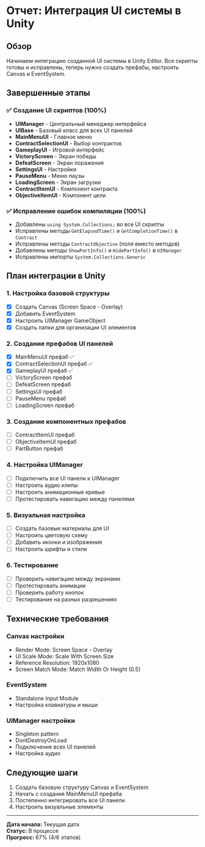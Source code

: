 # Отчет: Интеграция UI системы в Unity

## Обзор
Начинаем интеграцию созданной UI системы в Unity Editor. Все скрипты готовы и исправлены, теперь нужно создать префабы, настроить Canvas и EventSystem.

## Завершенные этапы

### ✅ Создание UI скриптов (100%)
- **UIManager** - Центральный менеджер интерфейса
- **UIBase** - Базовый класс для всех UI панелей
- **MainMenuUI** - Главное меню
- **ContractSelectionUI** - Выбор контрактов
- **GameplayUI** - Игровой интерфейс
- **VictoryScreen** - Экран победы
- **DefeatScreen** - Экран поражения
- **SettingsUI** - Настройки
- **PauseMenu** - Меню паузы
- **LoadingScreen** - Экран загрузки
- **ContractItemUI** - Компонент контракта
- **ObjectiveItemUI** - Компонент цели

### ✅ Исправление ошибок компиляции (100%)
- Добавлены `using System.Collections;` во все UI скрипты
- Исправлены методы `GetElapsedTime()` и `GetCompletionTime()` в `Contract`
- Исправлены методы `ContractObjective` (поля вместо методов)
- Добавлены методы `ShowPartInfo()` и `HidePartInfo()` в `UIManager`
- Исправлены импорты `System.Collections.Generic`

## План интеграции в Unity

### 1. Настройка базовой структуры
- [x] Создать Canvas (Screen Space - Overlay)
- [x] Добавить EventSystem
- [x] Настроить UIManager GameObject
- [x] Создать папки для организации UI элементов

### 2. Создание префабов UI панелей
- [x] MainMenuUI префаб ✅
- [x] ContractSelectionUI префаб ✅
- [x] GameplayUI префаб ✅
- [ ] VictoryScreen префаб
- [ ] DefeatScreen префаб
- [ ] SettingsUI префаб
- [ ] PauseMenu префаб
- [ ] LoadingScreen префаб

### 3. Создание компонентных префабов
- [ ] ContractItemUI префаб
- [ ] ObjectiveItemUI префаб
- [ ] PartButton префаб

### 4. Настройка UIManager
- [ ] Подключить все UI панели к UIManager
- [ ] Настроить аудио клипы
- [ ] Настроить анимационные кривые
- [ ] Протестировать навигацию между панелями

### 5. Визуальная настройка
- [ ] Создать базовые материалы для UI
- [ ] Настроить цветовую схему
- [ ] Добавить иконки и изображения
- [ ] Настроить шрифты и стили

### 6. Тестирование
- [ ] Проверить навигацию между экранами
- [ ] Протестировать анимации
- [ ] Проверить работу кнопок
- [ ] Тестирование на разных разрешениях

## Технические требования

### Canvas настройки
- Render Mode: Screen Space - Overlay
- UI Scale Mode: Scale With Screen Size
- Reference Resolution: 1920x1080
- Screen Match Mode: Match Width Or Height (0.5)

### EventSystem
- Standalone Input Module
- Настройка клавиатуры и мыши

### UIManager настройки
- Singleton pattern
- DontDestroyOnLoad
- Подключение всех UI панелей
- Настройка аудио

## Следующие шаги
1. Создать базовую структуру Canvas и EventSystem
2. Начать с создания MainMenuUI префаба
3. Постепенно интегрировать все UI панели
4. Настроить визуальные элементы

---
**Дата начала:** Текущая дата  
**Статус:** В процессе  
**Прогресс:** 67% (4/6 этапов)
